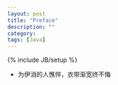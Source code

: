 ```yaml
---
layout: post
title: "Preface"
description: ""
category: 
tags: [Java]
---
```

{% include JB/setup %}

- 为伊消的人憔悴，衣带渐宽终不悔
